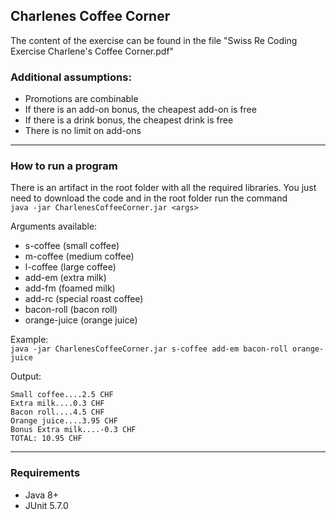  Charlenes Coffee Corner
---
The content of the exercise can be found in the file "Swiss Re Coding Exercise Charlene's Coffee Corner.pdf"

### Additional assumptions:
* Promotions are combinable
* If there is an add-on bonus, the cheapest add-on is free
* If there is a drink bonus, the cheapest drink is free
* There is no limit on add-ons

---
### How to run a program

There is an artifact in the root folder with all the required libraries. 
You just need to download the code and in the root folder run the command <br />
```java -jar CharlenesCoffeeCorner.jar <args>```

Arguments available:
- s-coffee      (small coffee)
- m-coffee      (medium coffee)
- l-coffee      (large coffee)
- add-em        (extra milk)
- add-fm        (foamed milk)
- add-rc        (special roast coffee)
- bacon-roll    (bacon roll)
- orange-juice  (orange juice)

Example:<br />
```java -jar CharlenesCoffeeCorner.jar s-coffee add-em bacon-roll orange-juice```

Output:<br />
```
Small coffee....2.5 CHF
Extra milk....0.3 CHF
Bacon roll....4.5 CHF
Orange juice....3.95 CHF
Bonus Extra milk....-0.3 CHF
TOTAL: 10.95 CHF
```
---
### Requirements
- Java 8+
- JUnit 5.7.0